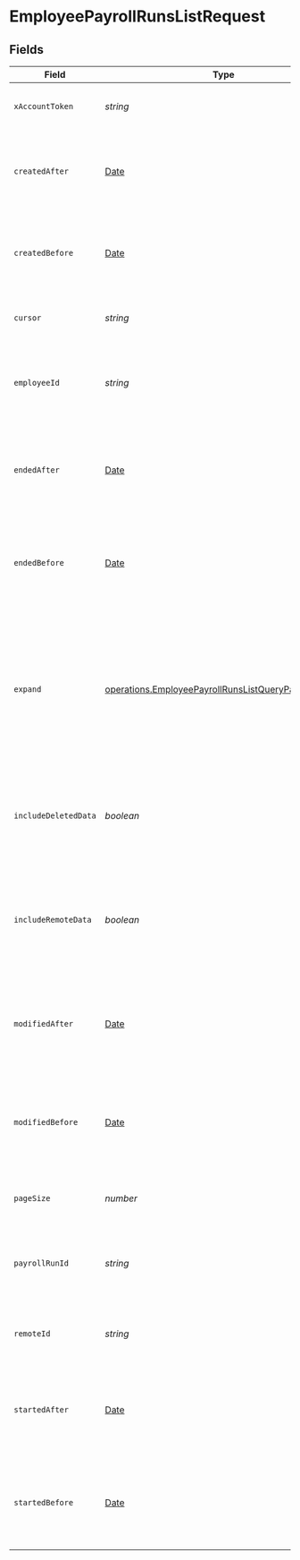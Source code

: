 # EmployeePayrollRunsListRequest


## Fields

| Field                                                                                                                    | Type                                                                                                                     | Required                                                                                                                 | Description                                                                                                              |
| ------------------------------------------------------------------------------------------------------------------------ | ------------------------------------------------------------------------------------------------------------------------ | ------------------------------------------------------------------------------------------------------------------------ | ------------------------------------------------------------------------------------------------------------------------ |
| `xAccountToken`                                                                                                          | *string*                                                                                                                 | :heavy_check_mark:                                                                                                       | Token identifying the end user.                                                                                          |
| `createdAfter`                                                                                                           | [Date](https://developer.mozilla.org/en-US/docs/Web/JavaScript/Reference/Global_Objects/Date)                            | :heavy_minus_sign:                                                                                                       | If provided, will only return objects created after this datetime.                                                       |
| `createdBefore`                                                                                                          | [Date](https://developer.mozilla.org/en-US/docs/Web/JavaScript/Reference/Global_Objects/Date)                            | :heavy_minus_sign:                                                                                                       | If provided, will only return objects created before this datetime.                                                      |
| `cursor`                                                                                                                 | *string*                                                                                                                 | :heavy_minus_sign:                                                                                                       | The pagination cursor value.                                                                                             |
| `employeeId`                                                                                                             | *string*                                                                                                                 | :heavy_minus_sign:                                                                                                       | If provided, will only return employee payroll runs for this employee.                                                   |
| `endedAfter`                                                                                                             | [Date](https://developer.mozilla.org/en-US/docs/Web/JavaScript/Reference/Global_Objects/Date)                            | :heavy_minus_sign:                                                                                                       | If provided, will only return employee payroll runs ended after this datetime.                                           |
| `endedBefore`                                                                                                            | [Date](https://developer.mozilla.org/en-US/docs/Web/JavaScript/Reference/Global_Objects/Date)                            | :heavy_minus_sign:                                                                                                       | If provided, will only return employee payroll runs ended before this datetime.                                          |
| `expand`                                                                                                                 | [operations.EmployeePayrollRunsListQueryParamExpand](../../models/operations/employeepayrollrunslistqueryparamexpand.md) | :heavy_minus_sign:                                                                                                       | Which relations should be returned in expanded form. Multiple relation names should be comma separated without spaces.   |
| `includeDeletedData`                                                                                                     | *boolean*                                                                                                                | :heavy_minus_sign:                                                                                                       | Whether to include data that was marked as deleted by third party webhooks.                                              |
| `includeRemoteData`                                                                                                      | *boolean*                                                                                                                | :heavy_minus_sign:                                                                                                       | Whether to include the original data Merge fetched from the third-party to produce these models.                         |
| `modifiedAfter`                                                                                                          | [Date](https://developer.mozilla.org/en-US/docs/Web/JavaScript/Reference/Global_Objects/Date)                            | :heavy_minus_sign:                                                                                                       | If provided, only objects synced by Merge after this date time will be returned.                                         |
| `modifiedBefore`                                                                                                         | [Date](https://developer.mozilla.org/en-US/docs/Web/JavaScript/Reference/Global_Objects/Date)                            | :heavy_minus_sign:                                                                                                       | If provided, only objects synced by Merge before this date time will be returned.                                        |
| `pageSize`                                                                                                               | *number*                                                                                                                 | :heavy_minus_sign:                                                                                                       | Number of results to return per page.                                                                                    |
| `payrollRunId`                                                                                                           | *string*                                                                                                                 | :heavy_minus_sign:                                                                                                       | If provided, will only return employee payroll runs for this employee.                                                   |
| `remoteId`                                                                                                               | *string*                                                                                                                 | :heavy_minus_sign:                                                                                                       | The API provider's ID for the given object.                                                                              |
| `startedAfter`                                                                                                           | [Date](https://developer.mozilla.org/en-US/docs/Web/JavaScript/Reference/Global_Objects/Date)                            | :heavy_minus_sign:                                                                                                       | If provided, will only return employee payroll runs started after this datetime.                                         |
| `startedBefore`                                                                                                          | [Date](https://developer.mozilla.org/en-US/docs/Web/JavaScript/Reference/Global_Objects/Date)                            | :heavy_minus_sign:                                                                                                       | If provided, will only return employee payroll runs started before this datetime.                                        |